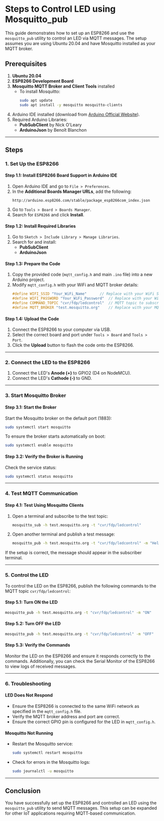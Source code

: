 # Steps to Control LED using Mosquitto_pub

This guide demonstrates how to set up an ESP8266 and use the `mosquitto_pub` utility to control an LED via MQTT messages. The setup assumes you are using Ubuntu 20.04 and have Mosquitto installed as your MQTT broker.

## Prerequisites

1. **Ubuntu 20.04**
2. **ESP8266 Development Board**
3. **Mosquitto MQTT Broker and Client Tools** installed
   - To install Mosquitto:
     ```bash
     sudo apt update
     sudo apt install -y mosquitto mosquitto-clients
     ```
4. Arduino IDE installed (download from [Arduino Official Website](https://www.arduino.cc/en/software)).
5. Required Arduino Libraries:
   - **PubSubClient** by Nick O'Leary
   - **ArduinoJson** by Benoît Blanchon

---

## Steps

### 1. Set Up the ESP8266

#### Step 1.1: Install ESP8266 Board Support in Arduino IDE
1. Open Arduino IDE and go to `File > Preferences`.
2. In the **Additional Boards Manager URLs**, add the following:
   ```
   http://arduino.esp8266.com/stable/package_esp8266com_index.json
   ```
3. Go to `Tools > Board > Boards Manager`.
4. Search for `ESP8266` and click **Install**.

#### Step 1.2: Install Required Libraries
1. Go to `Sketch > Include Library > Manage Libraries`.
2. Search for and install:
   - **PubSubClient**
   - **ArduinoJson**

#### Step 1.3: Prepare the Code
1. Copy the provided code (`mqtt_config.h` and main `.ino` file) into a new Arduino project.
2. Modify `mqtt_config.h` with your WiFi and MQTT broker details:
   ```c
   #define WIFI_SSID "Your_WiFi_Name"      // Replace with your WiFi SSID
   #define WIFI_PASSWORD "Your_WiFi_Password"  // Replace with your WiFi password
   #define COMMAND_TOPIC "cvr/fdp/ledcontrol"  // MQTT topic to subscribe
   #define MQTT_BROKER "test.mosquitto.org"    // Replace with your MQTT broker
   ```

#### Step 1.4: Upload the Code
1. Connect the ESP8266 to your computer via USB.
2. Select the correct board and port under `Tools > Board` and `Tools > Port`.
3. Click the **Upload** button to flash the code onto the ESP8266.

---

### 2. Connect the LED to the ESP8266
1. Connect the LED's **Anode (+)** to GPIO2 (D4 on NodeMCU).
2. Connect the LED's **Cathode (-)** to GND.

---

### 3. Start Mosquitto Broker

#### Step 3.1: Start the Broker
Start the Mosquitto broker on the default port (1883):
```bash
sudo systemctl start mosquitto
```

To ensure the broker starts automatically on boot:
```bash
sudo systemctl enable mosquitto
```

#### Step 3.2: Verify the Broker is Running
Check the service status:
```bash
sudo systemctl status mosquitto
```

---

### 4. Test MQTT Communication

#### Step 4.1: Test Using Mosquitto Clients
1. Open a terminal and subscribe to the test topic:
   ```bash
   mosquitto_sub -h test.mosquitto.org -t "cvr/fdp/ledcontrol"
   ```
2. Open another terminal and publish a test message:
   ```bash
   mosquitto_pub -h test.mosquitto.org -t "cvr/fdp/ledcontrol" -m "Hello LED!"
   ```

If the setup is correct, the message should appear in the subscriber terminal.

---

### 5. Control the LED

To control the LED on the ESP8266, publish the following commands to the MQTT topic `cvr/fdp/ledcontrol`:

#### Step 5.1: Turn ON the LED
```bash
mosquitto_pub -h test.mosquitto.org -t "cvr/fdp/ledcontrol" -m "ON"
```

#### Step 5.2: Turn OFF the LED
```bash
mosquitto_pub -h test.mosquitto.org -t "cvr/fdp/ledcontrol" -m "OFF"
```

#### Step 5.3: Verify the Commands
Monitor the LED on the ESP8266 and ensure it responds correctly to the commands. Additionally, you can check the Serial Monitor of the ESP8266 to view logs of received messages.

---

### 6. Troubleshooting

#### LED Does Not Respond
- Ensure the ESP8266 is connected to the same WiFi network as specified in the `mqtt_config.h` file.
- Verify the MQTT broker address and port are correct.
- Ensure the correct GPIO pin is configured for the LED in `mqtt_config.h`.

#### Mosquitto Not Running
- Restart the Mosquitto service:
  ```bash
  sudo systemctl restart mosquitto
  ```
- Check for errors in the Mosquitto logs:
  ```bash
  sudo journalctl -u mosquitto
  ```

---

## Conclusion

You have successfully set up the ESP8266 and controlled an LED using the `mosquitto_pub` utility to send MQTT messages. This setup can be expanded for other IoT applications requiring MQTT-based communication.


